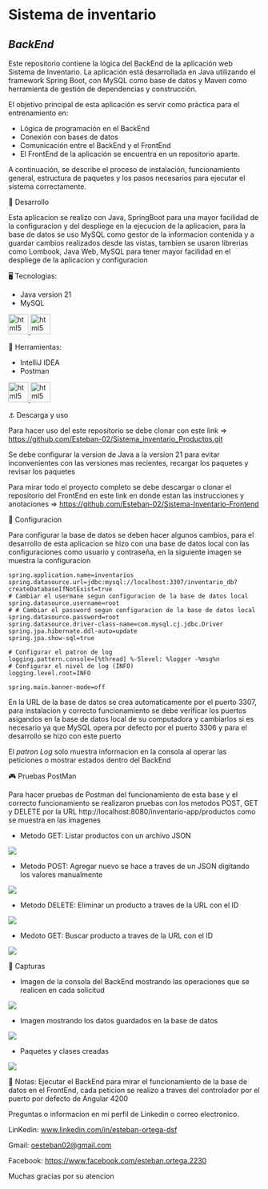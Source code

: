 # Sistema de inventario 
## _BackEnd_

Este repositorio contiene la lógica del BackEnd de la aplicación web Sistema de Inventario. La aplicación está desarrollada en Java utilizando el framework Spring Boot, con MySQL como base de datos y Maven como herramienta de gestión de dependencias y construcción.

El objetivo principal de esta aplicación es servir como práctica para el entrenamiento en:
* Lógica de programación en el BackEnd
* Conexión con bases de datos
* Comunicación entre el BackEnd y el FrontEnd
* El FrontEnd de la aplicación se encuentra en un repositorio aparte.

A continuación, se describe el proceso de instalación, funcionamiento general, estructura de paquetes y los pasos necesarios para ejecutar el sistema correctamente.

🚀 Desarrollo

Esta aplicacion se realizo con Java, SpringBoot para una mayor facilidad de la configuracion y del despliege en la ejecucion de la aplicacion, para la base de datos se uso MySQL como gestor de la informacion contenida y a guardar cambios realizados desde las vistas, tambien se usaron librerias como Lombook, Java Web, MySQL para tener mayor facilidad en el despliege de la aplicacion y configuracion

🖥️ Tecnologias:
  * Java version 21
  * MySQL
    
<a href="https://www.java.com/es/" target="_blank" rel="noreferrer"> <img src="https://images.icon-icons.com/2699/PNG/512/java_logo_icon_169577.png" alt="html5" width="40" height="40" /> </a>  <a href="https://www.mysql.com/" target="_blank" rel="noreferrer"> <img src="https://toppng.com/uploads/preview/mysql-logo-png-image-11660514413jvwkcjh4av.png" alt="html5" width="40" height="40" /> </a> 
 
🔧 Herramientas:
  * IntelliJ IDEA
  * Postman

<a href="https://www.jetbrains.com/idea/" target="_blank" rel="noreferrer"> <img src="https://upload.wikimedia.org/wikipedia/commons/thumb/9/9c/IntelliJ_IDEA_Icon.svg/2048px-IntelliJ_IDEA_Icon.svg.png" alt="html5" width="40" height="40" /> </a>  <a href="https://www.mysql.com/" target="_blank" rel="noreferrer"> <img src="https://cdn.iconscout.com/icon/free/png-256/free-postman-logo-icon-download-in-svg-png-gif-file-formats--technology-social-media-company-brand-vol-5-pack-logos-icons-2945092.png?f=webp" alt="html5" width="40" height="40" /> </a> 

 
⚓ Descarga y uso

Para hacer uso del este repositorio se debe clonar con este link => https://github.com/Esteban-02/Sistema_inventario_Productos.git

Se debe configurar la version de Java a la version 21 para evitar inconvenientes con las versiones mas recientes, recargar los paquetes y revisar los paquetes

Para mirar todo el proyecto completo se debe descargar o clonar el repositorio del FrontEnd en este link en donde estan las instrucciones y anotaciones => https://github.com/Esteban-02/Sistema-Inventario-Frontend

🔩 Configuracion


Para configurar la base de datos se deben hacer algunos cambios, para el desarrollo de esta aplicacion se hizo con una base de datos local con las configuraciones como usuario y contraseña, en la siguiente imagen se muestra la configuracion


```properties
spring.application.name=inventarios
spring.datasource.url=jdbc:mysql://localhost:3307/inventario_db?createDatabaseIfNotExist=true
# Cambiar el usermane segun configuracion de la base de datos local
spring.datasource.username=root
# # Cambiar el password segun configuracion de la base de datos local     
spring.datasource.password=root
spring.datasource.driver-class-name=com.mysql.cj.jdbc.Driver
spring.jpa.hibernate.ddl-auto=update
spring.jpa.show-sql=true

# Configurar el patron de log
logging.pattern.console=[%thread] %-5level: %logger -%msg%n
# Configurar el nivel de log (INFO)
logging.level.root=INFO

spring.main.banner-mode=off
```
En la URL de la base de datos se crea automaticamente por el puerto 3307, para instalacion y correcto funcionamiento se debe verificar los puertos asigandos en la base de datos local de su computadora y cambiarlos si es necesario ya que MySQL opera por defecto por el puerto 3306 y para el desarrollo se hizo con este puerto

El _patron Log_ solo muestra informacion en la consola al operar las peticiones o mostrar estados dentro del BackEnd

🎮 Pruebas PostMan

Para hacer pruebas de Postman del funcionamiento de esta base y el correcto funcionamiento se realizaron pruebas con los metodos POST, GET y DELETE por la URL http://localhost:8080/inventario-app/productos como se muestra en las imagenes

  * Metodo GET: Listar productos con un archivo JSON 
<img src="Asset/Listar Productos.png">

  * Metodo POST: Agregar nuevo se hace a traves de un JSON digitando los valores manualmente

<img src="Asset/Nuevo Producto.png">

  * Metodo DELETE: Eliminar un producto a traves de la URL con el ID

<img src="Asset/Eliminar Producto.png">

  * Medoto GET: Buscar producto a traves de la URL con el ID
<img src="Asset/Buscar Producto por ID.png">


📸 Capturas
  * Imagen de la consola del BackEnd mostrando las operaciones que se realicen en cada solicitud

<img src="Asset/Consolo de procedimientos en el Back.png">

  * Imagen mostrando los datos guardados en la base de datos

<img src="Asset/Base de datos.png">

  * Paquetes y clases creadas

<img src="Asset/Paquetes.png">

📝 Notas:
Ejecutar el BackEnd para mirar el funcionamiento de la base de datos en el FrontEnd, cada peticion se realizo a traves del controlador por el puerto por defecto de Angular 4200

Preguntas o informacion en mi perfil de Linkedin o correo electronico.

LinKedin: www.linkedin.com/in/esteban-ortega-dsf

Gmail: oesteban02@gmail.com

Facebook: https://www.facebook.com/esteban.ortega.2230

Muchas gracias por su atencion
    
